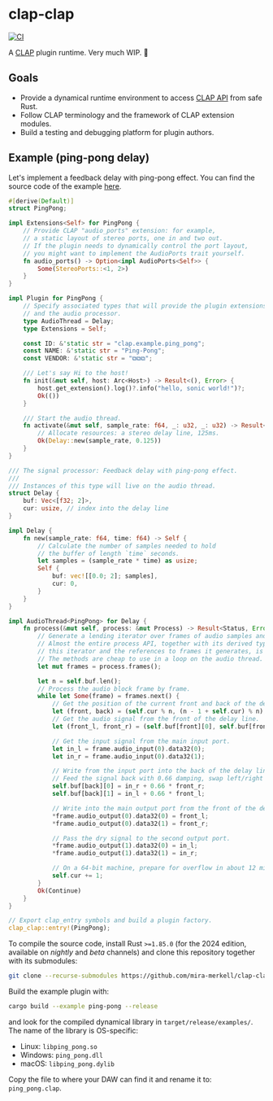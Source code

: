 # clap-clap

[![CI](https://github.com/mira-merkell/clap-clap/actions/workflows/CI.yml/badge.svg)](https://github.com/mira-merkell/clap-clap/actions/workflows/CI.yml)

A [CLAP] plugin runtime. Very much WIP. 🚧

## Goals

* Provide a dynamical runtime environment to access [CLAP API] from safe Rust.
* Follow CLAP terminology and the framework of CLAP extension modules.
* Build a testing and debugging platform for plugin authors.

[CLAP]: https://cleveraudio.org

[CLAP API]: https://github.com/free-audio/clap/tree/main/include/clap

## Example (ping-pong delay)

Let's implement a feedback delay with ping-pong effect. You can find the source
code of the example [here].

```rust
#[derive(Default)]
struct PingPong;

impl Extensions<Self> for PingPong {
    // Provide CLAP "audio_ports" extension: for example,
    // a static layout of stereo ports, one in and two out.
    // If the plugin needs to dynamically control the port layout,
    // you might want to implement the AudioPorts trait yourself.
    fn audio_ports() -> Option<impl AudioPorts<Self>> {
        Some(StereoPorts::<1, 2>)
    }
}

impl Plugin for PingPong {
    // Specify associated types that will provide the plugin extensions
    // and the audio processor.
    type AudioThread = Delay;
    type Extensions = Self;

    const ID: &'static str = "clap.example.ping_pong";
    const NAME: &'static str = "Ping-Pong";
    const VENDOR: &'static str = "⧉⧉⧉";

    /// Let's say Hi to the host!
    fn init(&mut self, host: Arc<Host>) -> Result<(), Error> {
        host.get_extension().log()?.info("hello, sonic world!")?;
        Ok(())
    }

    /// Start the audio thread.
    fn activate(&mut self, sample_rate: f64, _: u32, _: u32) -> Result<Delay, Error> {
        // Allocate resources: a stereo delay line, 125ms.
        Ok(Delay::new(sample_rate, 0.125))
    }
}

/// The signal processor: Feedback delay with ping-pong effect.
///
/// Instances of this type will live on the audio thread.
struct Delay {
    buf: Vec<[f32; 2]>,
    cur: usize, // index into the delay line
}

impl Delay {
    fn new(sample_rate: f64, time: f64) -> Self {
        // Calculate the number of samples needed to hold
        // the buffer of length `time` seconds.
        let samples = (sample_rate * time) as usize;
        Self {
            buf: vec![[0.0; 2]; samples],
            cur: 0,
        }
    }
}

impl AudioThread<PingPong> for Delay {
    fn process(&mut self, process: &mut Process) -> Result<Status, Error> {
        // Generate a lending iterator over frames of audio samples and events.
        // Almost the entire process API, together with its derived types like
        // this iterator and the references to frames it generates, is `const`.
        // The methods are cheap to use in a loop on the audio thread.
        let mut frames = process.frames();

        let n = self.buf.len();
        // Process the audio block frame by frame.
        while let Some(frame) = frames.next() {
            // Get the position of the current front and back of the delay line.
            let (front, back) = (self.cur % n, (n - 1 + self.cur) % n);
            // Get the audio signal from the front of the delay line.
            let (front_l, front_r) = (self.buf[front][0], self.buf[front][1]);

            // Get the input signal from the main input port.
            let in_l = frame.audio_input(0).data32(0);
            let in_r = frame.audio_input(0).data32(1);

            // Write from the input port into the back of the delay line.
            // Feed the signal back with 0.66 damping, swap left/right channels.
            self.buf[back][0] = in_r + 0.66 * front_r;
            self.buf[back][1] = in_l + 0.66 * front_l;

            // Write into the main output port from the front of the delay line.
            *frame.audio_output(0).data32(0) = front_l;
            *frame.audio_output(0).data32(1) = front_r;

            // Pass the dry signal to the second output port.
            *frame.audio_output(1).data32(0) = in_l;
            *frame.audio_output(1).data32(1) = in_r;

            // On a 64-bit machine, prepare for overflow in about 12 million years.
            self.cur += 1;
        }
        Ok(Continue)
    }
}

// Export clap_entry symbols and build a plugin factory.
clap_clap::entry!(PingPong);
```

To compile the source code, install Rust `>=1.85.0` (for the 2024 edition,
available on *nightly* and *beta* channels) and clone this repository together
with its submodules:

```bash
git clone --recurse-submodules https://github.com/mira-merkell/clap-clap
```

Build the example plugin with:

```bash
cargo build --example ping-pong --release
```

and look for the compiled dynamical library in `target/release/examples/`. The
name of the library is OS-specific:

* Linux: `libping_pong.so`
* Windows: `ping_pong.dll`
* macOS: `libping_pong.dylib`

Copy the file to where your DAW can find it and rename it to: `ping_pong.clap`.

[here]: examples/ping_pong.rs

[install clang+llvm]: https://github.com/llvm/llvm-project/releases

[GHA-workaround]: ./.github/workflows/CI-darwin.yml

[macos-bindings]: ./.github/assets/bindings_darwin-M1_clap123.rs
